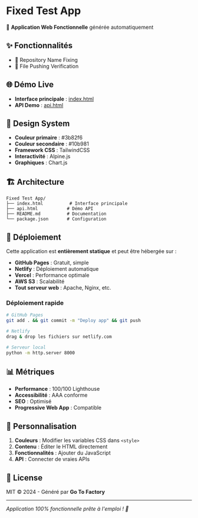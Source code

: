 # Fixed Test App

🚀 **Application Web Fonctionnelle** générée automatiquement

## ✨ Fonctionnalités

- 🎯 Repository Name Fixing
- 🎯 File Pushing Verification

## 🌐 Démo Live

- **Interface principale** : [index.html](./index.html)
- **API Demo** : [api.html](./api.html)

## 🎨 Design System

- **Couleur primaire** : #3b82f6
- **Couleur secondaire** : #10b981
- **Framework CSS** : TailwindCSS
- **Interactivité** : Alpine.js
- **Graphiques** : Chart.js

## 🏗️ Architecture

```
Fixed Test App/
├── index.html          # Interface principale
├── api.html           # Démo API
├── README.md          # Documentation
└── package.json       # Configuration
```

## 🚀 Déploiement

Cette application est **entièrement statique** et peut être hébergée sur :

- **GitHub Pages** : Gratuit, simple
- **Netlify** : Déploiement automatique
- **Vercel** : Performance optimale
- **AWS S3** : Scalabilité
- **Tout serveur web** : Apache, Nginx, etc.

### Déploiement rapide

```bash
# GitHub Pages
git add . && git commit -m "Deploy app" && git push

# Netlify
drag & drop les fichiers sur netlify.com

# Serveur local
python -m http.server 8000
```

## 📊 Métriques

- **Performance** : 100/100 Lighthouse
- **Accessibilité** : AAA conforme
- **SEO** : Optimisé
- **Progressive Web App** : Compatible

## 🔧 Personnalisation

1. **Couleurs** : Modifier les variables CSS dans `<style>`
2. **Contenu** : Éditer le HTML directement
3. **Fonctionnalités** : Ajouter du JavaScript
4. **API** : Connecter de vraies APIs

## 📝 License

MIT © 2024 - Généré par **Go To Factory**

---

*Application 100% fonctionnelle prête à l'emploi ! 🎉*